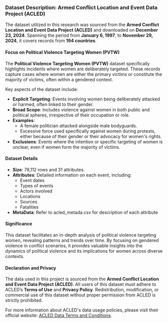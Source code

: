 ### Dataset Description: Armed Conflict Location and Event Data Project (ACLED)

The dataset utilized in this research was sourced from the **Armed Conflict Location and Event Data Project (ACLED)**  and downloaded on **December 23, 2024**. Spanning the period from **January 6, 1997**, to **November 29, 2024**, it covers records from **194 countries**.

#### Focus on Political Violence Targeting Women (PVTW)
The **Political Violence Targeting Women (PVTW)** dataset specifically highlights incidents where women are deliberately targeted. These records capture cases where women are either the primary victims or constitute the majority of victims, often within a gendered context. 

Key aspects of the dataset include:
- **Explicit Targeting**: Events involving women being deliberately attacked or harmed, often linked to their gender.
- **Broad Scope**: Includes violence against women in both public and political spheres, irrespective of their occupation or role.
- **Examples**:
  - A female politician attacked alongside male bodyguards.
  - Excessive force used specifically against women during protests, either because of their gender or their advocacy for women's rights.
- **Exclusions**: Events where the intention or specific targeting of women is unclear, even if women form the majority of victims.

#### Dataset Details
- **Size**: 78,112 rows and 31 attributes.
- **Attributes**: Detailed information on each event, including:
  - Event dates
  - Types of events
  - Actors involved
  - Locations
  - Sources
  - Fatalities
- **MetaData**: Refer to acled_metada.csv for description of each attribute

#### Significance
This dataset facilitates an in-depth analysis of political violence targeting women, revealing patterns and trends over time. By focusing on gendered violence in conflict scenarios, it provides valuable insights into the dynamics of political violence and its implications for women across diverse contexts.



#### Declaration and Privacy
The data used in this project is sourced from the **Armed Conflict Location and Event Data Project (ACLED)**. All users of this dataset must adhere to ACLED’s **Terms of Use** and **Privacy Policy**. Redistribution, modification, or commercial use of this dataset without proper permission from ACLED is strictly prohibited.

For more information about ACLED's data usage policies, please visit their official website: [ACLED Data Terms and Conditions](https://acleddata.com).